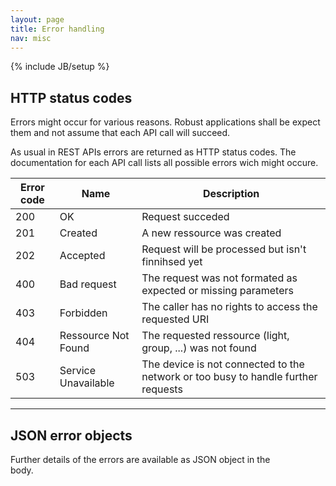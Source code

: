 ```yaml
---
layout: page
title: Error handling
nav: misc
---
```

{% include JB/setup %}

## HTTP status codes
Errors might occur for various reasons. Robust applications shall be expect them and not assume that each API call will succeed.

As usual in REST APIs errors are returned as HTTP status codes. The documentation for each API call lists all possible errors wich might occure.

<table class="table">
	<thead><tr><th>Error code</th><th>Name</th><th>Description</th></tr></thead>
	<tbody>
		<tr><td>200</td><td>OK</td><td>Request succeded</td></tr>
		<tr><td>201</td><td>Created</td><td>A new ressource was created</td></tr>
		<tr><td>202</td><td>Accepted</td><td>Request will be processed but isn't finnihsed yet</td></tr>
		<tr><td>400</td><td>Bad request</td><td>The request was not formated as expected or missing parameters</td></tr>
		<tr><td>403</td><td>Forbidden</td><td>The caller has no rights to access the requested URI</td></tr>
		<tr><td>404</td><td>Ressource Not Found</td><td>The requested ressource (light, group, ...) was not found</td></tr>
		<tr><td>503</td><td>Service Unavailable</td><td>The device is not connected to the network or too busy to handle further requests</td></tr>
	</tbody>
</table>

------------------------------------------------------

## JSON error objects

Further details of the errors are available as JSON object in the 	
body.